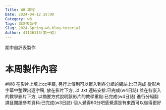 ```yaml
---
Title: W8 課程
Date: 2024-04-12 19:00
Category: w8
Tags: 自評表製作
Slug: 2024-Spring-w8-blog-tutorial
Author: 41136113(第一組)
---
```


期中自評表製作

<!-- PELICAN_END_SUMMARY -->

# 本周製作內容
#W8
在影片上填上cc字幕, 另行上傳到可以嵌入到各分組的網站上:已完成
從影片字幕中整理出逐字稿, 放在影片下方, 以 .txt 連結安排:已完成(w4日誌)
並在各嵌入的教學影片下方, 以摘要方式說明該影片的教學重點:已完成(w4日誌)
進行分組翻譯且閱讀參考資料:已完成(w3日誌)
個人覺得60分吧感覺還是有東西可以做得更好





